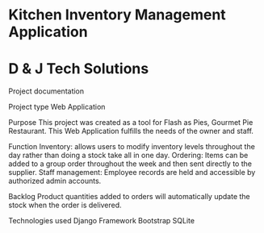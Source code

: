 
 # Kitchen Inventory Management Application
 # D & J Tech Solutions

Project documentation

Project type
  Web Application

Purpose
  This project was created as a tool for Flash as Pies, Gourmet Pie Restaurant. This Web Application fulfills the needs of the owner and staff. 
  
Function
  Inventory: allows users to modify inventory levels throughout the day rather than doing a stock take all in one day.
  Ordering: Items can be added to a group order throughout the week and then sent directly to the supplier. 
  Staff management: Employee records are held and accessible by authorized admin accounts. 
  
Backlog
  Product quantities added to orders will automatically update the stock when the order is delivered. 
  
Technologies used
  Django Framework
  Bootstrap
  SQLite
  
 
